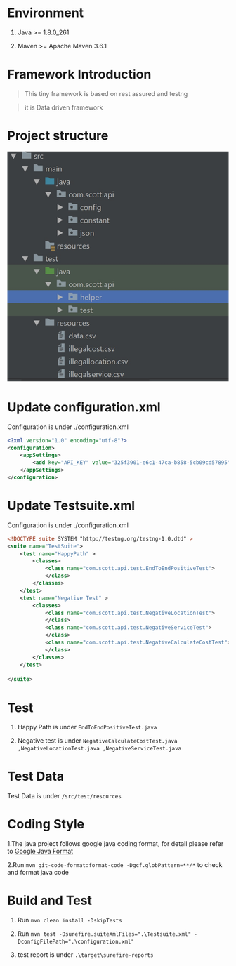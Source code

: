 # Environment
  1. Java >= 1.8.0_261

  2. Maven >= Apache Maven 3.6.1

# Framework Introduction
> This tiny framework is based on rest assured and testng

> it is Data driven framework


# Project structure
![alt text](https://github.com/kettlescott/TestAPIProject/blob/master/Automation.jpg)

# Update configuration.xml
Configuration is under ./configuration.xml
```xml
<?xml version="1.0" encoding="utf-8"?>
<configuration>
    <appSettings>
        <add key="API_KEY" value="325f3901-e6c1-47ca-b858-5cb09cd57895" />
    </appSettings>
</configuration>
```

# Update Testsuite.xml
Configuration is under ./configuration.xml
```xml
<!DOCTYPE suite SYSTEM "http://testng.org/testng-1.0.dtd" >
<suite name="TestSuite">
    <test name="HappyPath" >
        <classes>
            <class name="com.scott.api.test.EndToEndPositiveTest">
            </class>
        </classes>
    </test>
    <test name="Negative Test" >
        <classes>
            <class name="com.scott.api.test.NegativeLocationTest">
            </class>
            <class name="com.scott.api.test.NegativeServiceTest">
            </class>
            <class name="com.scott.api.test.NegativeCalculateCostTest">
            </class>
        </classes>
    </test>

</suite>
```


# Test
1. Happy Path is under ```EndToEndPositiveTest.java```

2. Negative test is under ```NegativeCalculateCostTest.java ,NegativeLocationTest.java ,NegativeServiceTest.java```


# Test Data
Test Data is under ```/src/test/resources```

# Coding Style
1.The java project follows google'java coding format, for detail please refer to [Google Java Format](https://github.com/google/google-java-format)

2.Run ```mvn git-code-format:format-code -Dgcf.globPattern=**/*``` to check and format java code

# Build and Test
1. Run ```mvn clean install -DskipTests```

2. Run ```mvn test -Dsurefire.suiteXmlFiles=".\Testsuite.xml" -DconfigFilePath=".\configuration.xml"```

3. test report is under ```.\target\surefire-reports```


